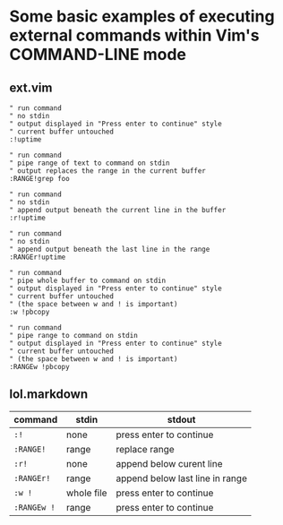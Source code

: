 # Some basic examples of executing external commands within Vim's COMMAND-LINE mode

## ext.vim

```vim script
" run command
" no stdin
" output displayed in "Press enter to continue" style
" current buffer untouched
:!uptime

" run command
" pipe range of text to command on stdin
" output replaces the range in the current buffer
:RANGE!grep foo

" run command
" no stdin
" append output beneath the current line in the buffer
:r!uptime

" run command
" no stdin
" append output beneath the last line in the range
:RANGEr!uptime

" run command
" pipe whole buffer to command on stdin
" output displayed in "Press enter to continue" style
" current buffer untouched
" (the space between w and ! is important)
:w !pbcopy

" run command
" pipe range to command on stdin
" output displayed in "Press enter to continue" style
" current buffer untouched
" (the space between w and ! is important)
:RANGEw !pbcopy
```

## lol.markdown

| command     | stdin      | stdout |
|-------------|------------|--------|
| `:!`        | none       | press enter to continue |
| `:RANGE!`   | range      | replace range |
| `:r!`       | none       | append below curent line |
| `:RANGEr!`  | range      | append below last line in range |
| `:w !`      | whole file | press enter to continue |
| `:RANGEw !` | range      | press enter to continue |


